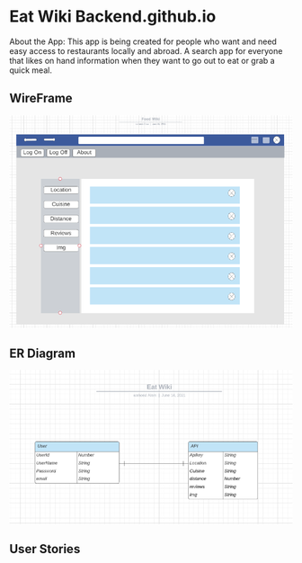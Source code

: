 # Eat Wiki Backend.github.io

About the App: This app is being created for people who want and need easy access to restaurants locally and abroad. A search app for everyone that likes on hand information when they want to go out to eat or grab a quick meal. 

## WireFrame

![wireframe](https://github.com/Mepkaz01/EatWiki-backend.github.io/blob/main/WireFrame.png)

## ER Diagram

![erd](https://github.com/Mepkaz01/EatWiki-backend.github.io/blob/main/ERD.png)

## User Stories

